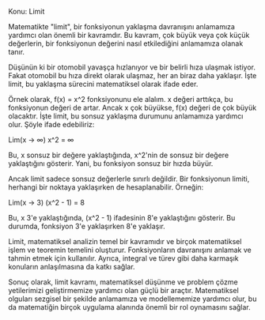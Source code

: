 Konu: Limit

Matematikte "limit", bir fonksiyonun yaklaşma davranışını anlamamıza yardımcı olan önemli bir kavramdır. Bu kavram, çok büyük veya çok küçük değerlerin, bir fonksiyonun değerini nasıl etkilediğini anlamamıza olanak tanır.

Düşünün ki bir otomobil yavaşça hızlanıyor ve bir belirli hıza ulaşmak istiyor. Fakat otomobil bu hıza direkt olarak ulaşmaz, her an biraz daha yaklaşır. İşte limit, bu yaklaşma sürecini matematiksel olarak ifade eder.

Örnek olarak, f(x) = x^2 fonksiyonunu ele alalım. x değeri arttıkça, bu fonksiyonun değeri de artar. Ancak x çok büyükse, f(x) değeri de çok büyük olacaktır. İşte limit, bu sonsuz yaklaşma durumunu anlamamıza yardımcı olur. Şöyle ifade edebiliriz:

Lim(x -> ∞) x^2 = ∞

Bu, x sonsuz bir değere yaklaştığında, x^2'nin de sonsuz bir değere yaklaştığını gösterir. Yani, bu fonksiyon sonsuz bir hızda büyür.

Ancak limit sadece sonsuz değerlerle sınırlı değildir. Bir fonksiyonun limiti, herhangi bir noktaya yaklaşırken de hesaplanabilir. Örneğin:

Lim(x -> 3) (x^2 - 1) = 8

Bu, x 3'e yaklaştığında, (x^2 - 1) ifadesinin 8'e yaklaştığını gösterir. Bu durumda, fonksiyon 3'e yaklaşırken 8'e yaklaşır.

Limit, matematiksel analizin temel bir kavramıdır ve birçok matematiksel işlem ve teoremin temelini oluşturur. Fonksiyonların davranışını anlamak ve tahmin etmek için kullanılır. Ayrıca, integral ve türev gibi daha karmaşık konuların anlaşılmasına da katkı sağlar.

Sonuç olarak, limit kavramı, matematiksel düşünme ve problem çözme yetilerimizi geliştirmemize yardımcı olan güçlü bir araçtır. Matematiksel olguları sezgisel bir şekilde anlamamıza ve modellememize yardımcı olur, bu da matematiğin birçok uygulama alanında önemli bir rol oynamasını sağlar.
